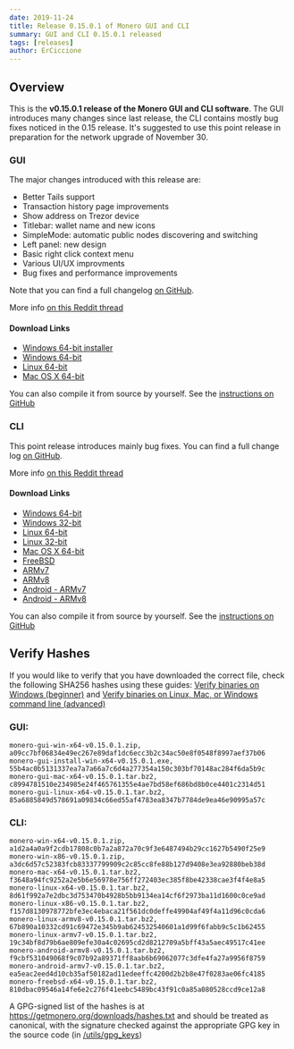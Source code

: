 ```yaml
---
date: 2019-11-24
title: Release 0.15.0.1 of Monero GUI and CLI
summary: GUI and CLI 0.15.0.1 released
tags: [releases]
author: ErCiccione
---
```


## Overview
This is the **v0.15.0.1 release of the Monero GUI and CLI software**. The GUI introduces many changes since last release, the CLI contains mostly bug fixes noticed in the 0.15 release. It's suggested to use this point release in preparation for the network upgrade of November 30.

### GUI

The major changes introduced with this release are:


- Better Tails support
- Transaction history page improvements
- Show address on Trezor device
- Titlebar: wallet name and new icons
- SimpleMode: automatic public nodes discovering and switching
- Left panel: new design
- Basic right click context menu
- Various UI/UX improvments
- Bug fixes and performance improvements

Note that you can find a full changelog [on GitHub](https://github.com/monero-project/monero-gui/compare/v0.14.1.0...v0.15.0.1).

More info [on this Reddit thread](https://www.reddit.com/r/Monero/comments/e0j98n/gui_v01501_carbon_chamaeleon_released/) 

#### Download Links

- [Windows 64-bit installer](https://downloads.getmonero.org/gui/monero-gui-install-win-x64-v0.15.0.1.exe)
- [Windows 64-bit](https://downloads.getmonero.org/gui/monero-gui-win-x64-v0.15.0.1.zip)
- [Linux 64-bit](https://downloads.getmonero.org/gui/monero-gui-linux-x64-v0.15.0.1.tar.bz2)
- [Mac OS X 64-bit](https://downloads.getmonero.org/gui/monero-gui-mac-x64-v0.15.0.1.tar.bz2)

You can also compile it from source by yourself. See the [instructions on GitHub](https://github.com/monero-project/monero-gui)

### CLI

This point release introduces mainly bug fixes. You can find a full change log [on GitHub](https://github.com/monero-project/monero/compare/v0.15.0.0...v0.15.0.1). 

More info [on this Reddit thread](https://www.reddit.com/r/Monero/comments/e0j5s1/cli_v01501_carbon_chamaeleon_released/) 

#### Download Links

- [Windows 64-bit](https://downloads.getmonero.org/cli/monero-win-x64-v0.15.0.1.zip)
- [Windows 32-bit](https://downloads.getmonero.org/cli/monero-win-x86-v0.15.0.1.zip)
- [Linux 64-bit](https://downloads.getmonero.org/cli/monero-linux-x64-v0.15.0.1.tar.bz2)
- [Linux 32-bit](https://downloads.getmonero.org/cli/monero-linux-x86-v0.15.0.1.tar.bz2)
- [Mac OS X 64-bit](https://downloads.getmonero.org/cli/monero-mac-x64-v0.15.0.1.tar.bz2)
- [FreeBSD](https://downloads.getmonero.org/cli/monero-freebsd-x64-v0.15.0.1.tar.bz2)
- [ARMv7](https://downloads.getmonero.org/cli/monero-linux-armv7-v0.15.0.1.tar.bz2)
- [ARMv8](https://downloads.getmonero.org/cli/monero-linux-armv8-v0.15.0.1.tar.bz2)
- [Android - ARMv7](https://downloads.getmonero.org/cli/monero-android-armv7-v0.15.0.1.tar.bz2)
- [Android - ARMv8](https://downloads.getmonero.org/cli/monero-android-armv8-v0.15.0.1.tar.bz2)

You can also compile it from source by yourself. See the [instructions on GitHub](https://github.com/monero-project/monero-gui)

## Verify Hashes

If you would like to verify that you have downloaded the correct file, check the following SHA256 hashes using these guides: [Verify binaries on Windows (beginner)]({{site.baseurl}}/resources/user-guides/verification-windows-beginner.html) and [Verify binaries on Linux, Mac, or Windows command line (advanced)]({{site.baseurl}}/resources/user-guides/verification-allos-advanced.html)

### GUI:
```
monero-gui-win-x64-v0.15.0.1.zip, a09cc7bf06834e49ec267e89daf1dc6ecc3b2c34ac50e8f0548f8997aef37b06
monero-gui-install-win-x64-v0.15.0.1.exe, 55b4ac0b5131337ea7a7a66a7c6d4a277354a150c303bf70148ac284f6da5b9c
monero-gui-mac-x64-v0.15.0.1.tar.bz2, c8994781510e234985e24f465761355e4ae7bd58ef686bd8b0ce4401c2314d51
monero-gui-linux-x64-v0.15.0.1.tar.bz2, 85a6885849d578691a09834c66ed55af4783ea8347b7784de9ea46e90995a57c
```

### CLI:
```
monero-win-x64-v0.15.0.1.zip, a1d2a4a0a9f2cdb17808c0b7a2a872a70c9f3e6487494b29cc1627b5490f25e9
monero-win-x86-v0.15.0.1.zip, a3dc6d57c52383fcb83337799909c2c85cc8fe88b127d9408e3ea92880beb38d
monero-mac-x64-v0.15.0.1.tar.bz2, f3648a94fc9252a2e5b6e56978e756ff272403ec385f8be42338cae3f4f4e8a5
monero-linux-x64-v0.15.0.1.tar.bz2, 8d61f992a7e2dbc3d753470b4928b5bb9134ea14cf6f2973ba11d1600c0ce9ad
monero-linux-x86-v0.15.0.1.tar.bz2, f157d8130978772bfe3ec4ebaca21f561dc0deffe49904af49f4a11d96c0cda6
monero-linux-armv8-v0.15.0.1.tar.bz2, 67b890a10332cd91c69472e345b9ab624532540601a1d99f6fabb9c5c1b62455
monero-linux-armv7-v0.15.0.1.tar.bz2, 19c34bf8d79b6ae809efe30a4c02695cd2d8212709a5bff43a5aec49517c41ee
monero-android-armv8-v0.15.0.1.tar.bz2, f9cbf531049068f9c07b92a89371ff8aab6b69062077c3dfe4fa27a9956f8759
monero-android-armv7-v0.15.0.1.tar.bz2, ea5eac2eed4d10cb35af50182ad11edeeffc4200d2b2b8e47f0283ae06fc4185
monero-freebsd-x64-v0.15.0.1.tar.bz2, 810dbac09546a14fe6e2c276f41eebc5489bc43f91c0a85a080528ccd9ce12a8
```

A GPG-signed list of the hashes is at https://getmonero.org/downloads/hashes.txt and should be treated as canonical, with the signature checked against the appropriate GPG key in the source code (in [/utils/gpg_keys](https://github.com/monero-project/monero/tree/master/utils/gpg_keys))

